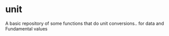 # unit
A basic repository of some functions that do unit conversions.. for data and Fundamental values
